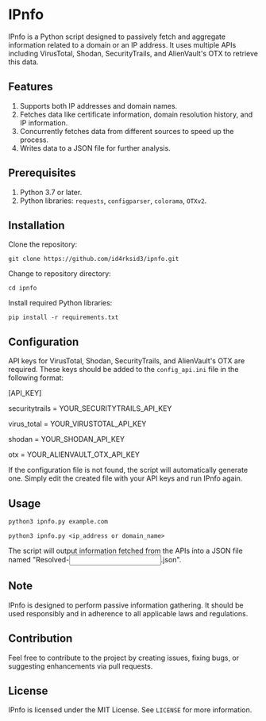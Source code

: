 # IPnfo

IPnfo is a Python script designed to passively fetch and aggregate information related to a domain or an IP address. It uses multiple APIs including VirusTotal, Shodan, SecurityTrails, and AlienVault's OTX to retrieve this data.

## Features

1. Supports both IP addresses and domain names.
2. Fetches data like certificate information, domain resolution history, and IP information.
3. Concurrently fetches data from different sources to speed up the process.
4. Writes data to a JSON file for further analysis.

## Prerequisites

1. Python 3.7 or later.
2. Python libraries: `requests`, `configparser`, `colorama`, `OTXv2`.

## Installation

Clone the repository:

`git clone https://github.com/id4rksid3/ipnfo.git`

Change to repository directory:

`cd ipnfo`

Install required Python libraries:

`pip install -r requirements.txt`

## Configuration

API keys for VirusTotal, Shodan, SecurityTrails, and AlienVault's OTX are required. These keys should be added to the `config_api.ini` file in the following format:

[API_KEY]

securitytrails = YOUR_SECURITYTRAILS_API_KEY

virus_total = YOUR_VIRUSTOTAL_API_KEY

shodan = YOUR_SHODAN_API_KEY

otx = YOUR_ALIENVAULT_OTX_API_KEY

If the configuration file is not found, the script will automatically generate one. Simply edit the created file with your API keys and run IPnfo again.

## Usage

```bash
python3 ipnfo.py example.com
```

`python3 ipnfo.py <ip_address or domain_name>`

The script will output information fetched from the APIs into a JSON file named "Resolved-<input>.json".

## Note

IPnfo is designed to perform passive information gathering. It should be used responsibly and in adherence to all applicable laws and regulations.

## Contribution

Feel free to contribute to the project by creating issues, fixing bugs, or suggesting enhancements via pull requests.

## License

IPnfo is licensed under the MIT License. See `LICENSE` for more information.
